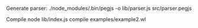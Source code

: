 Generate parser:
./node_modules/.bin/pegjs -o lib/parser.js src/parser.pegjs 

Compile
node lib/index.js compile examples/example2.wl